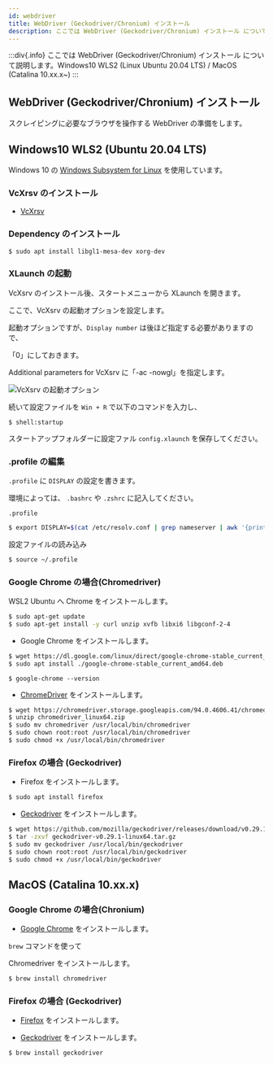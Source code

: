 ```yaml
---
id: webdriver
title: WebDriver (Geckodriver/Chronium) インストール
description: ここでは WebDriver (Geckodriver/Chronium) インストール について説明します。Windows10 WLS2 (Linux Ubuntu 20.04 LTS) / MacOS (Catalina 10.xx.x~)
---
```


:::div{.info}
ここでは WebDriver (Geckodriver/Chronium) インストール について説明します。Windows10 WLS2 (Linux Ubuntu 20.04 LTS) / MacOS (Catalina 10.xx.x~)
:::

## WebDriver (Geckodriver/Chronium) インストール

スクレイピングに必要なブラウザを操作する WebDriver の準備をします。

## Windows10 WLS2 (Ubuntu 20.04 LTS)

Windows 10 の [Windows Subsystem for Linux](https://docs.microsoft.com/en-us/windows/wsl/install-win10) を使用しています。

### VcXrsv のインストール

- [VcXrsv](https://sourceforge.net/projects/vcxsrv/)

### Dependency のインストール

```bash
$ sudo apt install libgl1-mesa-dev xorg-dev
```

### XLaunch の起動

VcXsrv のインストール後、スタートメニューから XLaunch を開きます。

ここで、VcXsrv の起動オプションを設定します。

起動オプションですが、`Display number` は後ほど指定する必要がありますので、

「0」にしておきます。

Additional parameters for VcXsrv に「-ac -nowgl」を指定します。

![VcXsrv の起動オプション](/imgs/docs/vcxsrv.png)

続いて設定ファイルを `Win + R` で以下のコマンドを入力し、

```shell
$ shell:startup
```

スタートアップフォルダーに設定ファル `config.xlaunch` を保存してください。

### .profile の編集

`.profile` に `DISPLAY` の設定を書きます。

環境によっては、 `.bashrc` や `.zshrc` に記入してください。

`.profile`

```bash
$ export DISPLAY=$(cat /etc/resolv.conf | grep nameserver | awk '{print $2; exit;}'):0.0
```

設定ファイルの読み込み

```bash
$ source ~/.profile
```

### Google Chrome の場合(Chromedriver)

WSL2 Ubuntu へ Chrome をインストールします。

```bash
$ sudo apt-get update
$ sudo apt-get install -y curl unzip xvfb libxi6 libgconf-2-4
```

- Google Chrome をインストールします。

```bash
$ wget https://dl.google.com/linux/direct/google-chrome-stable_current_amd64.deb
$ sudo apt install ./google-chrome-stable_current_amd64.deb
```

```
$ google-chrome --version
```

- [ChromeDriver](https://chromedriver.storage.googleapis.com/index.html) をインストールします。

```bash
$ wget https://chromedriver.storage.googleapis.com/94.0.4606.41/chromedriver_linux64.zip
$ unzip chromedriver_linux64.zip
$ sudo mv chromedriver /usr/local/bin/chromedriver
$ sudo chown root:root /usr/local/bin/chromedriver
$ sudo chmod +x /usr/local/bin/chromedriver
```

### Firefox の場合 (Geckodriver)

- Firefox をインストールします。

```bash
$ sudo apt install firefox
```

- [Geckodriver](https://github.com/mozilla/geckodriver/releases) をインストールします。

```bash
$ wget https://github.com/mozilla/geckodriver/releases/download/v0.29.1/geckodriver-v0.29.1-linux64.tar.gz
$ tar -zxvf geckodriver-v0.29.1-linux64.tar.gz
$ sudo mv geckodriver /usr/local/bin/geckodriver
$ sudo chown root:root /usr/local/bin/geckodriver
$ sudo chmod +x /usr/local/bin/geckodriver
```

## MacOS (Catalina 10.xx.x)

### Google Chrome の場合(Chronium)

- [Google Chrome](https://www.google.com/intl/ja/chrome/) をインストールします。

`brew` コマンドを使って

Chromedriver をインストールします。

```bash
$ brew install chromedriver
```

### Firefox の場合 (Geckodriver)

- [Firefox](https://www.mozilla.org/ja/firefox/mac/) をインストールします。

- [Geckodriver](https://github.com/mozilla/geckodriver/releases) をインストールします。

```bash
$ brew install geckodriver
```
